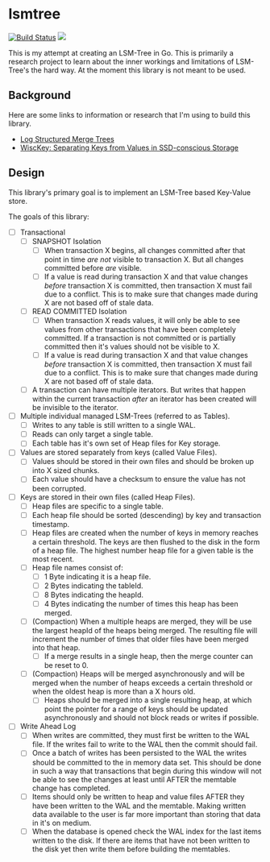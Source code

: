 # lsmtree

[![Build Status](https://travis-ci.com/elliotcourant/lsmtree.svg?branch=master)](https://travis-ci.com/elliotcourant/lsmtree)
[![](https://godoc.org/github.com/elliotcourant/lsmtree?status.svg)](http://godoc.org/github.com/elliotcourant/lsmtree)

This is my attempt at creating an LSM-Tree in Go. This is primarily a research project
to learn about the inner workings and limitations of LSM-Tree's the hard way. At the
moment this library is not meant to be used.

## Background

Here are some links to information or research that I'm using to build this library.

- [Log Structured Merge Trees](https://en.wikipedia.org/wiki/Log-structured_merge-tree)
- [WiscKey: Separating Keys from Values in SSD-conscious Storage](https://lrita.github.io/images/blog/WiscKey-separating-keys-from-values-in-SSD-Conscious-storage.pdf)

## Design

This library's primary goal is to implement an LSM-Tree based Key-Value store. 

The goals of this library:

- [ ] Transactional
    - [ ] SNAPSHOT Isolation
        - [ ] When transaction X begins, all changes committed after that point in time _are not_
              visible to transaction X. But all changes committed before _are_ visible.
        - [ ] If a value is read during transaction X and that value changes _before_ transaction X
              is committed, then transaction X must fail due to a conflict. This is to make sure
              that changes made during X are not based off of stale data.
    - [ ] READ COMMITTED Isolation
        - [ ] When transaction X reads values, it will only be able to see values from other
              transactions that have been completely committed. If a transaction is not committed or
              is partially committed then it's values should not be visible to X.
        - [ ] If a value is read during transaction X and that value changes _before_ transaction X
              is committed, then transaction X must fail due to a conflict. This is to make sure
              that changes made during X are not based off of stale data.
    - [ ] A transaction can have multiple iterators. But writes that happen within the current
          transaction _after_ an iterator has been created will be invisible to the iterator.
- [ ] Multiple individual managed LSM-Trees (referred to as Tables).
    - [ ] Writes to any table is still written to a single WAL.
    - [ ] Reads can only target a single table.
    - [ ] Each table has it's own set of Heap files for Key storage.
- [ ] Values are stored separately from keys (called Value Files).
    - [ ] Values should be stored in their own files and should be broken up into X sized chunks.
    - [ ] Each value should have a checksum to ensure the value has not been corrupted.
- [ ] Keys are stored in their own files (called Heap Files).
    - [ ] Heap files are specific to a single table.
    - [ ] Each heap file should be sorted (descending) by key and transaction timestamp.
    - [ ] Heap files are created when the number of keys in memory reaches a certain threshold.
          The keys are then flushed to the disk in the form of a heap file. The highest number heap
          file for a given table is the most recent.
    - [ ] Heap file names consist of:
        - [ ] 1 Byte indicating it is a heap file.
        - [ ] 2 Bytes indicating the tableId.
        - [ ] 8 Bytes indicating the heapId.
        - [ ] 4 Bytes indicating the number of times this heap has been merged.
    - [ ] (Compaction) When a multiple heaps are merged, they will be use the largest heapId of the
          heaps being merged. The resulting file will increment the number of times that older files
          have been merged into that heap.
        - [ ] If a merge results in a single heap, then the merge counter can be reset to 0.
    - [ ] (Compaction) Heaps will be merged asynchronously and will be merged when the number of
          heaps exceeds a certain threshold or when the oldest heap is more than a X hours old.
        - [ ] Heaps should be merged into a single resulting heap, at which point the pointer for
              a range of keys should be updated asynchronously and should not block reads or writes
              if possible.
- [ ] Write Ahead Log
    - [ ] When writes are committed, they must first be written to the WAL file. If the writes fail
          to write to the WAL then the commit should fail.
    - [ ] Once a batch of writes has been persisted to the WAL the writes should be committed to the
          in memory data set. This should be done in such a way that transactions that begin during
          this window will not be able to see the changes at least until AFTER the memtable change
          has completed.
    - [ ] Items should only be written to heap and value files AFTER they have been written to the
          WAL and the memtable. Making written data available to the user is far more important than
          storing that data in it's on medium.
    - [ ] When the database is opened check the WAL index for the last items written to the disk. If
          there are items that have not been written to the disk yet then write them before building
          the memtables.